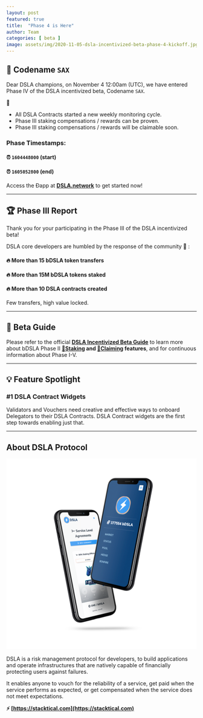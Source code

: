 ```yaml
---
layout: post
featured: true
title:  "Phase 4 is Here"
author: Team
categories: [ beta ]
image: assets/img/2020-11-05-dsla-incentivized-beta-phase-4-kickoff.jpg
---
```


## 🎷 Codename `SAX`

Dear DSLA champions, on November 4 12:00am (UTC), we have entered Phase IV of the DSLA incentivized beta, Codename `SAX`. 

🎷 

* All DSLA Contracts started a new weekly monitoring cycle. 
* Phase III staking compensations / rewards can be proven. 
* Phase III staking compensations / rewards will be claimable soon.

###  Phase Timestamps:   
#### ⏰ `1604448000` (start)
#### ⏰ `1605052800` (end)

Access the Ðapp at **[DSLA.network](https://dsla.network)** to get started now!

___

## 🏆 Phase III Report

Thank you for your participating in the Phase III of the DSLA incentivized beta! 

DSLA core developers are humbled by the response of the community 🙏 :

#### 🔥 More than 15 bDSLA token transfers
#### 🔥 More than 15M bDSLA tokens staked
#### 🔥 More than 10 DSLA contracts created

Few transfers, high value locked. 

___

## 📕 Beta Guide

Please refer to the official **[DSLA Incentivized Beta Guide](https://readme.stacktical.com/dsla-incentivized-beta/)** to learn more about bDSLA Phase II **[🌱Staking](https://readme.stacktical.com/dsla-incentivized-beta/phase-i-v-participation/stake-bdsla-tokens) and [🌿Claiming](https://readme.stacktical.com/dsla-incentivized-beta/phase-i-v-participation/claim-bdsla-rewards) features**, and for continuous information about Phase I-V.

___

## 💡 Feature Spotlight

### #1 DSLA Contract Widgets

Validators and Vouchers need creative and effective ways to onboard Delegators to their DSLA Contracts. DSLA Contract widgets are the first step towards enabling just that.
___

## About DSLA Protocol

![DSLA Network, the flagship application of DSLA Protocol, a risk management protocol for developers](/assets/img/dsla-network_screenshot_iphone-duo.png)

DSLA is a risk management protocol for developers, to build applications and operate infrastructures that are natively capable of financially protecting users against failures. 

It enables anyone to vouch for the reliability of a service, get paid when the service performs as expected, or get compensated when the service does not meet expectations.  

**⚡️ [https://stacktical.com](https://stacktical.com)**

